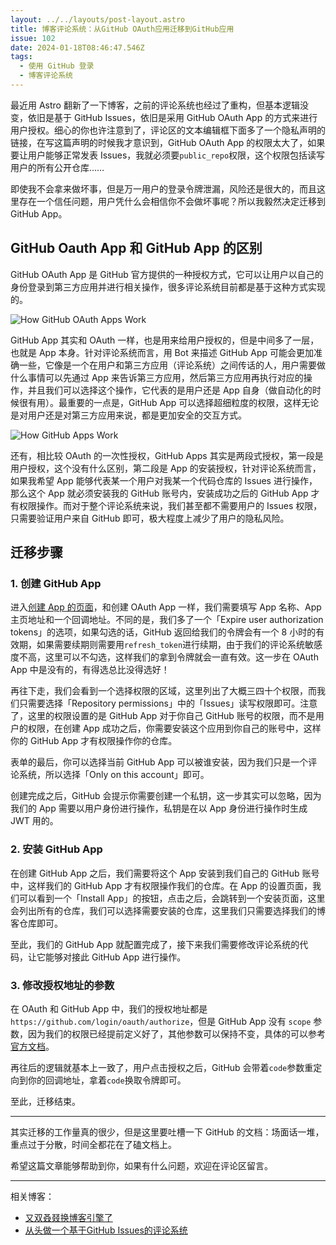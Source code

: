 ```yaml
---
layout: ../../layouts/post-layout.astro
title: 博客评论系统：从GitHub OAuth应用迁移到GitHub应用
issue: 102
date: 2024-01-18T08:46:47.546Z
tags:
  - 使用 GitHub 登录
  - 博客评论系统
---
```


最近用 Astro 翻新了一下博客，之前的评论系统也经过了重构，但基本逻辑没变，依旧是基于 GitHub Issues，依旧是采用 GitHub OAuth App 的方式来进行用户授权。细心的你也许注意到了，评论区的文本编辑框下面多了一个隐私声明的链接，在写这篇声明的时候我才意识到，GitHub OAuth App 的权限太大了，如果要让用户能够正常发表 Issues，我就必须要`public_repo`权限，这个权限包括读写用户的所有公开仓库……

即使我不会拿来做坏事，但是万一用户的登录令牌泄漏，风险还是很大的，而且这里存在一个信任问题，用户凭什么会相信你不会做坏事呢？所以我毅然决定迁移到 GitHub App。

## GitHub Oauth App 和 GitHub App 的区别

GitHub OAuth App 是 GitHub 官方提供的一种授权方式，它可以让用户以自己的身份登录到第三方应用并进行相关操作，很多评论系统目前都是基于这种方式实现的。

![How GitHub OAuth Apps Work](https://blog-r2.jw1.dev/NSWlMoT1kzHNjF9p.png)

GitHub App 其实和 OAuth 一样，也是用来给用户授权的，但是中间多了一层，也就是 App 本身。针对评论系统而言，用 Bot 来描述 GitHub App 可能会更加准确一些，它像是一个在用户和第三方应用（评论系统）之间传话的人，用户需要做什么事情可以先通过 App 来告诉第三方应用，然后第三方应用再执行对应的操作，并且我们可以选择这个操作，它代表的是用户还是 App 自身（做自动化的时候很有用）。最重要的一点是，GitHub App 可以选择超细粒度的权限，这样无论是对用户还是对第三方应用来说，都是更加安全的交互方式。

![How GitHub Apps Work](https://blog-r2.jw1.dev/tR7FJqN20WFg-fIy.png)

还有，相比较 OAuth 的一次性授权，GitHub Apps 其实是两段式授权，第一段是用户授权，这个没有什么区别，第二段是 App 的安装授权，针对评论系统而言，如果我希望 App 能够代表某一个用户对我某一个代码仓库的 Issues 进行操作，那么这个 App 就必须安装我的 GitHub 账号内，安装成功之后的 GitHub App 才有权限操作。而对于整个评论系统来说，我们甚至都不需要用户的 Issues 权限，只需要验证用户来自 GitHub 即可，极大程度上减少了用户的隐私风险。

## 迁移步骤

### 1. 创建 GitHub App

进入[创建 App 的页面](https://github.com/settings/apps/new)，和创建 OAuth App 一样，我们需要填写 App 名称、App 主页地址和一个回调地址。不同的是，我们多了一个「Expire user authorization tokens」的选项，如果勾选的话，GitHub 返回给我们的令牌会有一个 8 小时的有效期，如果需要续期则需要用`refresh_token`进行续期，由于我们的评论系统敏感度不高，这里可以不勾选，这样我们的拿到令牌就会一直有效。这一步在 OAuth App 中是没有的，有得选总比没得选好！

再往下走，我们会看到一个选择权限的区域，这里列出了大概三四十个权限，而我们只需要选择「Repository permissions」中的「Issues」读写权限即可。注意了，这里的权限设置的是 GitHub App 对于你自己 GitHub 账号的权限，而不是用户的权限，在创建 App 成功之后，你需要安装这个应用到你自己的账号中，这样你的 GitHub App 才有权限操作你的仓库。

表单的最后，你可以选择当前 GitHub App 可以被谁安装，因为我们只是一个评论系统，所以选择「Only on this account」即可。

创建完成之后，GitHub 会提示你需要创建一个私钥，这一步其实可以忽略，因为我们的 App 需要以用户身份进行操作，私钥是在以 App 身份进行操作时生成 JWT 用的。

### 2. 安装 GitHub App

在创建 GitHub App 之后，我们需要将这个 App 安装到我们自己的 GitHub 账号中，这样我们的 GitHub App 才有权限操作我们的仓库。在 App 的设置页面，我们可以看到一个「Install App」的按钮，点击之后，会跳转到一个安装页面，这里会列出所有的仓库，我们可以选择需要安装的仓库，这里我们只需要选择我们的博客仓库即可。

至此，我们的 GitHub App 就配置完成了，接下来我们需要修改评论系统的代码，让它能够对接此 GitHub App 进行操作。

### 3. 修改授权地址的参数

在 OAuth 和 GitHub App 中，我们的授权地址都是`https://github.com/login/oauth/authorize`，但是 GitHub App 没有 `scope` 参数，因为我们的权限已经提前定义好了，其他参数可以保持不变，具体的可以参考[官方文档](https://docs.github.com/en/apps/creating-github-apps/authenticating-with-a-github-app/generating-a-user-access-token-for-a-github-app#using-the-web-application-flow-to-generate-a-user-access-token)。

再往后的逻辑就基本上一致了，用户点击授权之后，GitHub 会带着`code`参数重定向到你的回调地址，拿着`code`换取令牌即可。

至此，迁移结束。

---

其实迁移的工作量真的很少，但是这里要吐槽一下 GitHub 的文档：场面话一堆，重点过于分散，时间全都花在了磕文档上。

希望这篇文章能够帮助到你，如果有什么问题，欢迎在评论区留言。

---

相关博客：

- [又双叒叕换博客引擎了](/2024/01/11/i-changed-my-blog-engine-again)
- [从头做一个基于GitHub Issues的评论系统](/2022/10/23/a01)
